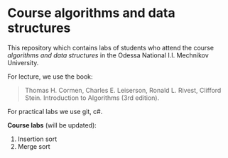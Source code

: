 Course algorithms and data structures
=======

This repository which contains labs of students who attend the course *algorithms and data structures* in the Odessa National I.I. Mechnikov University.

For lecture, we use the book:
> Thomas H. Cormen, Charles E. Leiserson, Ronald L. Rivest, Clifford Stein. Introduction to Algorithms (3rd edition).

For practical labs we use git, c#.

**Сourse labs** (will be updated):

1. Insertion sort
2. Merge sort

